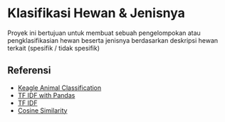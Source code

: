 # Klasifikasi Hewan & Jenisnya
Proyek ini bertujuan untuk membuat sebuah pengelompokan atau pengklasifikasian hewan beserta jenisnya berdasarkan deskripsi hewan terkait (spesifik / tidak spesifik)

## Referensi
* [Keagle Animal Classification](https://www.kaggle.com/uciml/zoo-animal-classification)
* [TF IDF with Pandas](http://dev.ultravioletanalytics.com/2016/11/18/tf-idf-basics-with-pandas-scikit-learn/)
* [TF IDF](https://www.freecodecamp.org/news/how-to-extract-keywords-from-text-with-tf-idf-and-pythons-scikit-learn-b2a0f3d7e667/)
* [Cosine Similarity](http://skipperkongen.dk/2018/09/19/cosine-similarity-in-python/)

